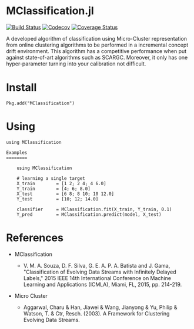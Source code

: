 # MClassification.jl

[![Build Status](https://travis-ci.com/Conradox/MClassification.jl.svg?branch=master)](https://travis-ci.com/Conradox/MClassification.jl)
[![Codecov](https://codecov.io/gh/Conradox/MClassification.jl/branch/master/graph/badge.svg)](https://codecov.io/gh/Conradox/MClassification.jl)
[![Coverage Status](https://coveralls.io/repos/github/Conradox/MClassification.jl/badge.svg?branch=master)](https://coveralls.io/github/Conradox/MClassification.jl?branch=master)

A developed algorithm of classification using Micro-Cluster representation from online clustering algorithms to be performed in a incremental concept drift environment. This algorithm has a competitive performance when put against state-of-art algorithms such as SCARGC. Moreover, it only has one hyper-parameter turning into your calibration not difficult.

Install
=======

    Pkg.add("MClassification")

Using
=====

    using MClassification

    Examples
    ========

        using MClassification

        # learning a single target
        X_train        = [1 2; 2 4; 4 6.0]
        Y_train        = [4; 6; 8.0]
        X_test         = [6 8; 8 10; 10 12.0]
        Y_test         = [10; 12; 14.0]

        classifier     = MClassification.fit(X_train, Y_train, 0.1)
        Y_pred         = MClassification.predict(model, X_test)


References
=======
* MClassification
   * V. M. A. Souza, D. F. Silva, G. E. A. P. A. Batista and J. Gama, "Classification of Evolving Data Streams with Infinitely Delayed Labels," 2015 IEEE 14th International Conference on Machine Learning and Applications (ICMLA), Miami, FL, 2015, pp. 214-219.

* Micro Cluster
    * Aggarwal, Charu & Han, Jiawei & Wang, Jianyong & Yu, Philip & Watson, T. & Ctr, Resch. (2003). A Framework for Clustering Evolving Data Streams.
